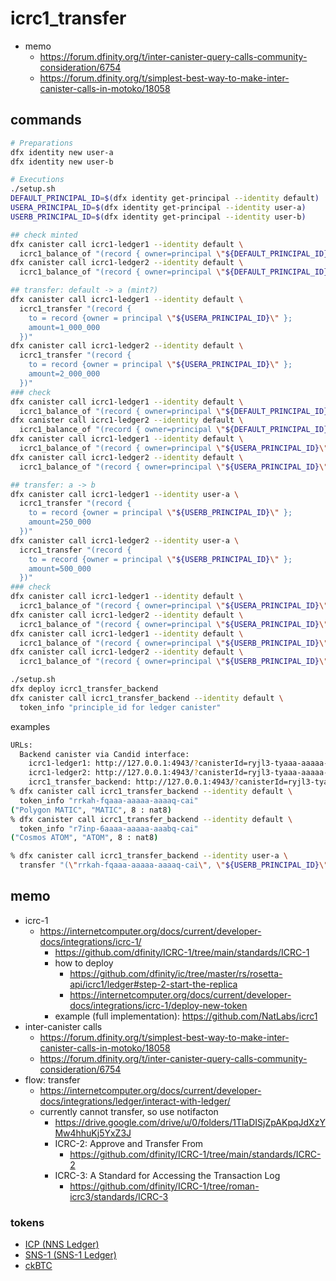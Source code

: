 # icrc1_transfer

- memo
  - <https://forum.dfinity.org/t/inter-canister-query-calls-community-consideration/6754>
  - <https://forum.dfinity.org/t/simplest-best-way-to-make-inter-canister-calls-in-motoko/18058>

## commands

```bash
# Preparations
dfx identity new user-a
dfx identity new user-b

# Executions
./setup.sh
DEFAULT_PRINCIPAL_ID=$(dfx identity get-principal --identity default)
USERA_PRINCIPAL_ID=$(dfx identity get-principal --identity user-a)
USERB_PRINCIPAL_ID=$(dfx identity get-principal --identity user-b)

## check minted
dfx canister call icrc1-ledger1 --identity default \
  icrc1_balance_of "(record { owner=principal \"${DEFAULT_PRINCIPAL_ID}\" })"
dfx canister call icrc1-ledger2 --identity default \
  icrc1_balance_of "(record { owner=principal \"${DEFAULT_PRINCIPAL_ID}\" })"

## transfer: default -> a (mint?)
dfx canister call icrc1-ledger1 --identity default \
  icrc1_transfer "(record {
    to = record {owner = principal \"${USERA_PRINCIPAL_ID}\" };
    amount=1_000_000
  })"
dfx canister call icrc1-ledger2 --identity default \
  icrc1_transfer "(record {
    to = record {owner = principal \"${USERA_PRINCIPAL_ID}\" };
    amount=2_000_000
  })"
### check
dfx canister call icrc1-ledger1 --identity default \
  icrc1_balance_of "(record { owner=principal \"${DEFAULT_PRINCIPAL_ID}\" })"
dfx canister call icrc1-ledger2 --identity default \
  icrc1_balance_of "(record { owner=principal \"${DEFAULT_PRINCIPAL_ID}\" })"
dfx canister call icrc1-ledger1 --identity default \
  icrc1_balance_of "(record { owner=principal \"${USERA_PRINCIPAL_ID}\" })"
dfx canister call icrc1-ledger2 --identity default \
  icrc1_balance_of "(record { owner=principal \"${USERA_PRINCIPAL_ID}\" })"

## transfer: a -> b
dfx canister call icrc1-ledger1 --identity user-a \
  icrc1_transfer "(record {
    to = record {owner = principal \"${USERB_PRINCIPAL_ID}\" };
    amount=250_000
  })"
dfx canister call icrc1-ledger2 --identity user-a \
  icrc1_transfer "(record {
    to = record {owner = principal \"${USERB_PRINCIPAL_ID}\" };
    amount=500_000
  })"
### check
dfx canister call icrc1-ledger1 --identity default \
  icrc1_balance_of "(record { owner=principal \"${USERA_PRINCIPAL_ID}\" })"
dfx canister call icrc1-ledger2 --identity default \
  icrc1_balance_of "(record { owner=principal \"${USERA_PRINCIPAL_ID}\" })"
dfx canister call icrc1-ledger1 --identity default \
  icrc1_balance_of "(record { owner=principal \"${USERB_PRINCIPAL_ID}\" })"
dfx canister call icrc1-ledger2 --identity default \
  icrc1_balance_of "(record { owner=principal \"${USERB_PRINCIPAL_ID}\" })"
```

```bash
./setup.sh
dfx deploy icrc1_transfer_backend
dfx canister call icrc1_transfer_backend --identity default \
  token_info "principle_id for ledger canister"
```

examples

```bash
URLs:
  Backend canister via Candid interface:
    icrc1-ledger1: http://127.0.0.1:4943/?canisterId=ryjl3-tyaaa-aaaaa-aaaba-cai&id=rrkah-fqaaa-aaaaa-aaaaq-cai
    icrc1-ledger2: http://127.0.0.1:4943/?canisterId=ryjl3-tyaaa-aaaaa-aaaba-cai&id=r7inp-6aaaa-aaaaa-aaabq-cai
    icrc1_transfer_backend: http://127.0.0.1:4943/?canisterId=ryjl3-tyaaa-aaaaa-aaaba-cai&id=rkp4c-7iaaa-aaaaa-aaaca-cai
% dfx canister call icrc1_transfer_backend --identity default \
  token_info "rrkah-fqaaa-aaaaa-aaaaq-cai"
("Polygon MATIC", "MATIC", 8 : nat8)
% dfx canister call icrc1_transfer_backend --identity default \
  token_info "r7inp-6aaaa-aaaaa-aaabq-cai"
("Cosmos ATOM", "ATOM", 8 : nat8)
```

```bash
% dfx canister call icrc1_transfer_backend --identity user-a \
  transfer "(\"rrkah-fqaaa-aaaaa-aaaaq-cai\", \"${USERB_PRINCIPAL_ID}\", 250000)"
```

## memo

- icrc-1
  - <https://internetcomputer.org/docs/current/developer-docs/integrations/icrc-1/>
    - <https://github.com/dfinity/ICRC-1/tree/main/standards/ICRC-1>
    - how to deploy
      - <https://github.com/dfinity/ic/tree/master/rs/rosetta-api/icrc1/ledger#step-2-start-the-replica>
      - <https://internetcomputer.org/docs/current/developer-docs/integrations/icrc-1/deploy-new-token>
    - example (full implementation): <https://github.com/NatLabs/icrc1>
- inter-canister calls
  - <https://forum.dfinity.org/t/simplest-best-way-to-make-inter-canister-calls-in-motoko/18058>
  - <https://forum.dfinity.org/t/inter-canister-query-calls-community-consideration/6754>
- flow: transfer
  - <https://internetcomputer.org/docs/current/developer-docs/integrations/ledger/interact-with-ledger/>
  - currently cannot transfer, so use notifacton
    - <https://drive.google.com/drive/u/0/folders/1TlaDISjZpAKpqJdXzYMw4hhuKj5YxZ3J>
    - ICRC-2: Approve and Transfer From
      - <https://github.com/dfinity/ICRC-1/tree/main/standards/ICRC-2>
    - ICRC-3: A Standard for Accessing the Transaction Log
      - <https://github.com/dfinity/ICRC-1/tree/roman-icrc3/standards/ICRC-3>

### tokens

- [ICP (NNS Ledger)](https://dashboard.internetcomputer.org/canister/ryjl3-tyaaa-aaaaa-aaaba-cai)
- [SNS-1 (SNS-1 Ledger)](https://dashboard.internetcomputer.org/canister/zfcdd-tqaaa-aaaaq-aaaga-cai)
- [ckBTC](https://dashboard.internetcomputer.org/canister/mxzaz-hqaaa-aaaar-qaada-cai)

